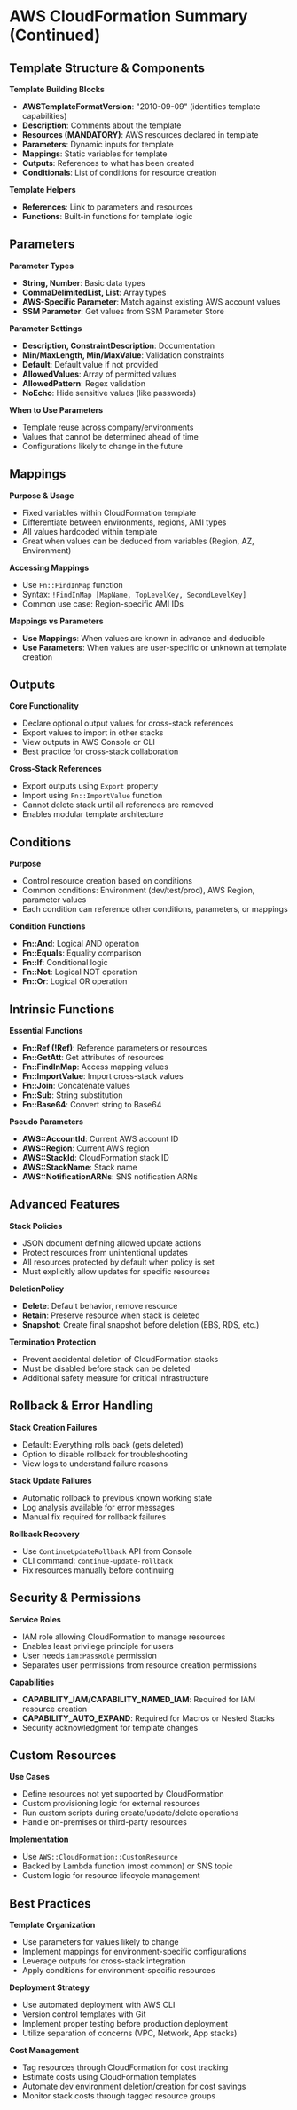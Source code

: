 # AWS CloudFormation Summary (Continued)

## **Template Structure & Components**

**Template Building Blocks**
- **AWSTemplateFormatVersion**: "2010-09-09" (identifies template capabilities)
- **Description**: Comments about the template
- **Resources (MANDATORY)**: AWS resources declared in template
- **Parameters**: Dynamic inputs for template
- **Mappings**: Static variables for template
- **Outputs**: References to what has been created
- **Conditionals**: List of conditions for resource creation

**Template Helpers**
- **References**: Link to parameters and resources
- **Functions**: Built-in functions for template logic

## **Parameters**

**Parameter Types**
- **String, Number**: Basic data types
- **CommaDelimitedList, List<Number>**: Array types
- **AWS-Specific Parameter**: Match against existing AWS account values
- **SSM Parameter**: Get values from SSM Parameter Store

**Parameter Settings**
- **Description, ConstraintDescription**: Documentation
- **Min/MaxLength, Min/MaxValue**: Validation constraints
- **Default**: Default value if not provided
- **AllowedValues**: Array of permitted values
- **AllowedPattern**: Regex validation
- **NoEcho**: Hide sensitive values (like passwords)

**When to Use Parameters**
- Template reuse across company/environments
- Values that cannot be determined ahead of time
- Configurations likely to change in the future

## **Mappings**

**Purpose & Usage**
- Fixed variables within CloudFormation template
- Differentiate between environments, regions, AMI types
- All values hardcoded within template
- Great when values can be deduced from variables (Region, AZ, Environment)

**Accessing Mappings**
- Use `Fn::FindInMap` function
- Syntax: `!FindInMap [MapName, TopLevelKey, SecondLevelKey]`
- Common use case: Region-specific AMI IDs

**Mappings vs Parameters**
- **Use Mappings**: When values are known in advance and deducible
- **Use Parameters**: When values are user-specific or unknown at template creation

## **Outputs**

**Core Functionality**
- Declare optional output values for cross-stack references
- Export values to import in other stacks
- View outputs in AWS Console or CLI
- Best practice for cross-stack collaboration

**Cross-Stack References**
- Export outputs using `Export` property
- Import using `Fn::ImportValue` function
- Cannot delete stack until all references are removed
- Enables modular template architecture

## **Conditions**

**Purpose**
- Control resource creation based on conditions
- Common conditions: Environment (dev/test/prod), AWS Region, parameter values
- Each condition can reference other conditions, parameters, or mappings

**Condition Functions**
- **Fn::And**: Logical AND operation
- **Fn::Equals**: Equality comparison
- **Fn::If**: Conditional logic
- **Fn::Not**: Logical NOT operation
- **Fn::Or**: Logical OR operation

## **Intrinsic Functions**

**Essential Functions**
- **Fn::Ref (!Ref)**: Reference parameters or resources
- **Fn::GetAtt**: Get attributes of resources
- **Fn::FindInMap**: Access mapping values
- **Fn::ImportValue**: Import cross-stack values
- **Fn::Join**: Concatenate values
- **Fn::Sub**: String substitution
- **Fn::Base64**: Convert string to Base64

**Pseudo Parameters**
- **AWS::AccountId**: Current AWS account ID
- **AWS::Region**: Current AWS region
- **AWS::StackId**: CloudFormation stack ID
- **AWS::StackName**: Stack name
- **AWS::NotificationARNs**: SNS notification ARNs

## **Advanced Features**

**Stack Policies**
- JSON document defining allowed update actions
- Protect resources from unintentional updates
- All resources protected by default when policy is set
- Must explicitly allow updates for specific resources

**DeletionPolicy**
- **Delete**: Default behavior, remove resource
- **Retain**: Preserve resource when stack is deleted
- **Snapshot**: Create final snapshot before deletion (EBS, RDS, etc.)

**Termination Protection**
- Prevent accidental deletion of CloudFormation stacks
- Must be disabled before stack can be deleted
- Additional safety measure for critical infrastructure

## **Rollback & Error Handling**

**Stack Creation Failures**
- Default: Everything rolls back (gets deleted)
- Option to disable rollback for troubleshooting
- View logs to understand failure reasons

**Stack Update Failures**
- Automatic rollback to previous known working state
- Log analysis available for error messages
- Manual fix required for rollback failures

**Rollback Recovery**
- Use `ContinueUpdateRollback` API from Console
- CLI command: `continue-update-rollback`
- Fix resources manually before continuing

## **Security & Permissions**

**Service Roles**
- IAM role allowing CloudFormation to manage resources
- Enables least privilege principle for users
- User needs `iam:PassRole` permission
- Separates user permissions from resource creation permissions

**Capabilities**
- **CAPABILITY_IAM/CAPABILITY_NAMED_IAM**: Required for IAM resource creation
- **CAPABILITY_AUTO_EXPAND**: Required for Macros or Nested Stacks
- Security acknowledgment for template changes

## **Custom Resources**

**Use Cases**
- Define resources not yet supported by CloudFormation
- Custom provisioning logic for external resources
- Run custom scripts during create/update/delete operations
- Handle on-premises or third-party resources

**Implementation**
- Use `AWS::CloudFormation::CustomResource`
- Backed by Lambda function (most common) or SNS topic
- Custom logic for resource lifecycle management

## **Best Practices**

**Template Organization**
- Use parameters for values likely to change
- Implement mappings for environment-specific configurations
- Leverage outputs for cross-stack integration
- Apply conditions for environment-specific resources

**Deployment Strategy**
- Use automated deployment with AWS CLI
- Version control templates with Git
- Implement proper testing before production deployment
- Utilize separation of concerns (VPC, Network, App stacks)

**Cost Management**
- Tag resources through CloudFormation for cost tracking
- Estimate costs using CloudFormation templates
- Automate dev environment deletion/creation for cost savings
- Monitor stack costs through tagged resource groups